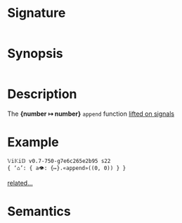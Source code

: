 # Signature
```vikid-signature
```

# Synopsis
```vikid-synopsis
```

# Description
The __{number ↦ number}__ `append` function [lifted on signals](/refman/concepts/pure_functions)

# Example
```vikid-script
𝕍i𝕂i𝔻 v0.7-750-g7e6c265e2b95 s22
{ ‘⌂’: { a👁: {↦}.«append»((0, 0)) } }
```


[related...](https://en.wikipedia.org/wiki/Array_data_structure)

# Semantics